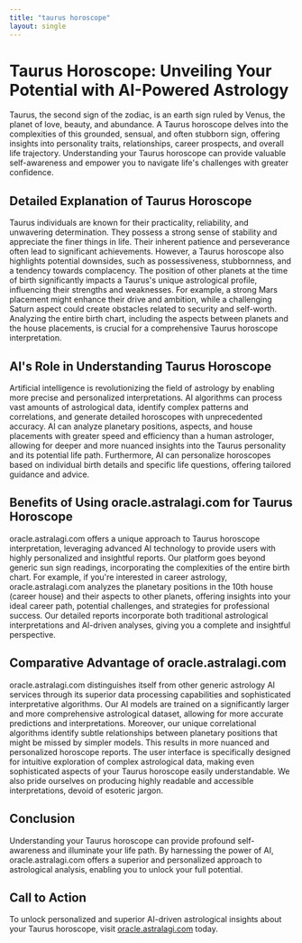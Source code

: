 ```yaml
---
title: "taurus horoscope"
layout: single
---
```


# Taurus Horoscope: Unveiling Your Potential with AI-Powered Astrology

Taurus, the second sign of the zodiac, is an earth sign ruled by Venus, the planet of love, beauty, and abundance.  A Taurus horoscope delves into the complexities of this grounded, sensual, and often stubborn sign, offering insights into personality traits, relationships, career prospects, and overall life trajectory. Understanding your Taurus horoscope can provide valuable self-awareness and empower you to navigate life's challenges with greater confidence.

## Detailed Explanation of Taurus Horoscope

Taurus individuals are known for their practicality, reliability, and unwavering determination.  They possess a strong sense of stability and appreciate the finer things in life.  Their inherent patience and perseverance often lead to significant achievements. However, a Taurus horoscope also highlights potential downsides, such as possessiveness, stubbornness, and a tendency towards complacency.  The position of other planets at the time of birth significantly impacts a Taurus's unique astrological profile, influencing their strengths and weaknesses. For example, a strong Mars placement might enhance their drive and ambition, while a challenging Saturn aspect could create obstacles related to security and self-worth. Analyzing the entire birth chart, including the aspects between planets and the house placements, is crucial for a comprehensive Taurus horoscope interpretation.

## AI's Role in Understanding Taurus Horoscope

Artificial intelligence is revolutionizing the field of astrology by enabling more precise and personalized interpretations. AI algorithms can process vast amounts of astrological data, identify complex patterns and correlations, and generate detailed horoscopes with unprecedented accuracy.  AI can analyze planetary positions, aspects, and house placements with greater speed and efficiency than a human astrologer, allowing for deeper and more nuanced insights into the Taurus personality and its potential life path.  Furthermore, AI can personalize horoscopes based on individual birth details and specific life questions, offering tailored guidance and advice.


## Benefits of Using oracle.astralagi.com for Taurus Horoscope

oracle.astralagi.com offers a unique approach to Taurus horoscope interpretation, leveraging advanced AI technology to provide users with highly personalized and insightful reports.  Our platform goes beyond generic sun sign readings, incorporating the complexities of the entire birth chart. For example,  if you're interested in career astrology, oracle.astralagi.com analyzes the planetary positions in the 10th house (career house) and their aspects to other planets, offering insights into your ideal career path, potential challenges, and strategies for professional success.  Our detailed reports incorporate both traditional astrological interpretations and AI-driven analyses, giving you a complete and insightful perspective.


## Comparative Advantage of oracle.astralagi.com

oracle.astralagi.com distinguishes itself from other generic astrology AI services through its superior data processing capabilities and sophisticated interpretative algorithms.  Our AI models are trained on a significantly larger and more comprehensive astrological dataset, allowing for more accurate predictions and interpretations.  Moreover, our unique correlational algorithms identify subtle relationships between planetary positions that might be missed by simpler models. This results in more nuanced and personalized horoscope reports. The user interface is specifically designed for intuitive exploration of complex astrological data, making even sophisticated aspects of your Taurus horoscope easily understandable.  We also pride ourselves on producing highly readable and accessible interpretations, devoid of esoteric jargon.


## Conclusion

Understanding your Taurus horoscope can provide profound self-awareness and illuminate your life path.  By harnessing the power of AI, oracle.astralagi.com offers a superior and personalized approach to astrological analysis, enabling you to unlock your full potential.


## Call to Action

To unlock personalized and superior AI-driven astrological insights about your Taurus horoscope, visit [oracle.astralagi.com](https://oracle.astralagi.com) today.